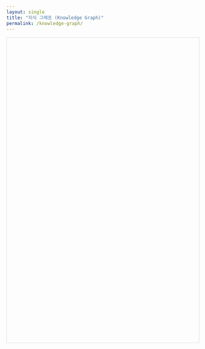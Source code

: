 ```yaml
---
layout: single
title: "지식 그래프 (Knowledge Graph)"
permalink: /knowledge-graph/
---
```


<script type="text/javascript" src="https://unpkg.com/vis-network/standalone/umd/vis-network.min.js"></script>

<div id="mynetwork" style="width: 100%; height: 800px; border: 1px solid #ddd;"></div>

<script type="text/javascript">
  // DOM이 로드되면 스크립트 실행
  document.addEventListener('DOMContentLoaded', function() {
    // 그래프가 그려질 컨테이너
    var container = document.getElementById('mynetwork');

    // 1단계에서 생성한 JSON 데이터 가져오기
    fetch('/knowledge-graph.json')
      .then(response => response.json())
      .then(graphData => {
        
        // 빈 엣지 데이터 제거 (JSON 생성 시 마지막 쉼표 처리용)
        graphData.edges = graphData.edges.filter(edge => edge.from && edge.to);

        // 노드 크기 계산: 각 노드가 얼마나 많은 연결(엣지)을 가졌는지 계산
        const a_nodes = graphData.nodes.map(node => {
          const degree = graphData.edges.filter(edge => edge.from === node.id || edge.to === node.id).length;
          // 연결 수에 비례하여 노드 크기(value) 설정 (최소값 1)
          node.value = Math.max(degree, 1); 
          return node;
        });

        // 데이터 객체 생성
        var data = {
          nodes: a_nodes,
          edges: graphData.edges
        };

        // 그래프 옵션 설정
        var options = {
          nodes: {
            shape: 'dot', // 노드 모양
            scaling: {
              min: 10,
              max: 40,
              label: {
                min: 8,
                max: 20
              }
            },
            font: {
              size: 14,
              face: 'Tahoma'
            }
          },
          edges: {
            width: 0.15,
            color: { inherit: 'from' },
            smooth: {
              type: 'continuous'
            }
          },
          physics: {
            // 물리 엔진 설정으로 노드들이 자연스럽게 퍼지도록 함
            forceAtlas2Based: {
              gravitationalConstant: -26,
              centralGravity: 0.005,
              springLength: 230,
              springConstant: 0.18
            },
            maxVelocity: 146,
            solver: 'forceAtlas2Based',
            timestep: 0.35,
            stabilization: { iterations: 150 }
          },
          interaction: {
            // 마우스 오버, 드래그 등 상호작용 설정
            tooltipDelay: 200,
            hideEdgesOnDrag: true
          }
        };

        // 네트워크 생성
        var network = new vis.Network(container, data, options);

        // 노드를 클릭했을 때 해당 게시물 URL로 이동하는 이벤트 추가
        network.on("click", function (params) {
            if (params.nodes.length > 0) {
                var nodeId = params.nodes[0];
                var node = data.nodes.find(n => n.id === nodeId);
                if (node && node.url) {
                    window.open(node.url, '_blank');
                }
            }
        });

      });
  });
</script>
